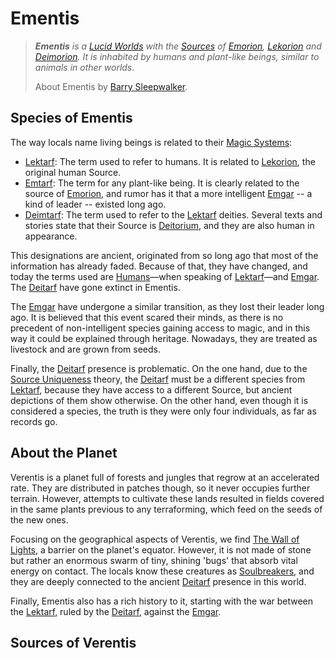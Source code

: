 # Ementis
  
>***Ementis** is a <a href='#' class='note-link' data-id='Lucid Worlds' onclick="Shiny.setInputValue('linked_doc_click', 'Lucid Worlds', {priority: 'event'}); return false;">Lucid Worlds</a> with the <a href='#' class='note-link' data-id='Sources' onclick="Shiny.setInputValue('linked_doc_click', 'Sources', {priority: 'event'}); return false;">Sources</a> of <a href='#' class='note-link' data-id='Emorion' onclick="Shiny.setInputValue('linked_doc_click', 'Emorion', {priority: 'event'}); return false;">Emorion</a>, <a href='#' class='note-link' data-id='Lekorion' onclick="Shiny.setInputValue('linked_doc_click', 'Lekorion', {priority: 'event'}); return false;">Lekorion</a> and <a href='#' class='note-link' data-id='Deimorion' onclick="Shiny.setInputValue('linked_doc_click', 'Deimorion', {priority: 'event'}); return false;">Deimorion</a>. It is inhabited by humans and plant-like beings, similar to animals in other worlds*.
>
>About Ementis
>by <a href='#' class='note-link' data-id='Barry Sleepwalker' onclick="Shiny.setInputValue('linked_doc_click', 'Barry Sleepwalker', {priority: 'event'}); return false;">Barry Sleepwalker</a>.

## Species of Ementis
The way locals name living beings is related to their <a href='#' class='note-link' data-id='Magic Systems' onclick="Shiny.setInputValue('linked_doc_click', 'Magic Systems', {priority: 'event'}); return false;">Magic Systems</a>:
+ <a href='#' class='note-link' data-id='Lektarf' onclick="Shiny.setInputValue('linked_doc_click', 'Lektarf', {priority: 'event'}); return false;">Lektarf</a>: The term used to refer to humans. It is related to  <a href='#' class='note-link' data-id='Lekorion' onclick="Shiny.setInputValue('linked_doc_click', 'Lekorion', {priority: 'event'}); return false;">Lekorion</a>, the original human Source.
+ <a href='#' class='note-link' data-id='Emtarf' onclick="Shiny.setInputValue('linked_doc_click', 'Emtarf', {priority: 'event'}); return false;">Emtarf</a>: The term for any plant-like being. It is clearly related to the source of <a href='#' class='note-link' data-id='Emorion' onclick="Shiny.setInputValue('linked_doc_click', 'Emorion', {priority: 'event'}); return false;">Emorion</a>, and rumor has it that a more intelligent <a href='#' class='note-link' data-id='Emgar' onclick="Shiny.setInputValue('linked_doc_click', 'Emgar', {priority: 'event'}); return false;">Emgar</a> -- a kind of leader -- existed long ago.
+ <a href='#' class='note-link' data-id='Deimtarf' onclick="Shiny.setInputValue('linked_doc_click', 'Deimtarf', {priority: 'event'}); return false;">Deimtarf</a>: The term used to refer to the <a href='#' class='note-link' data-id='Lektarf' onclick="Shiny.setInputValue('linked_doc_click', 'Lektarf', {priority: 'event'}); return false;">Lektarf</a> deities. Several texts and stories state that their Source is <a href='#' class='note-link' data-id='Deitorium' onclick="Shiny.setInputValue('linked_doc_click', 'Deitorium', {priority: 'event'}); return false;">Deitorium</a>, and they are also human in appearance.

This designations are ancient, originated from so long ago that most of the information has already faded. Because of that, they have changed, and today the terms used are <a href='#' class='note-link' data-id='Humans' onclick="Shiny.setInputValue('linked_doc_click', 'Humans', {priority: 'event'}); return false;">Humans</a>—when speaking of <a href='#' class='note-link' data-id='Lektarf' onclick="Shiny.setInputValue('linked_doc_click', 'Lektarf', {priority: 'event'}); return false;">Lektarf</a>—and <a href='#' class='note-link' data-id='Emgar' onclick="Shiny.setInputValue('linked_doc_click', 'Emgar', {priority: 'event'}); return false;">Emgar</a>. The <a href='#' class='note-link' data-id='Deitarf' onclick="Shiny.setInputValue('linked_doc_click', 'Deitarf', {priority: 'event'}); return false;">Deitarf</a> have gone extinct in Ementis.

The <a href='#' class='note-link' data-id='Emgar' onclick="Shiny.setInputValue('linked_doc_click', 'Emgar', {priority: 'event'}); return false;">Emgar</a> have undergone a similar transition, as they lost their leader long ago. It is believed that this event scared their minds, as there is no precedent of non-intelligent species gaining access to magic, and in this way it could be explained through heritage. Nowadays, they are treated as livestock and are grown from seeds.

Finally, the <a href='#' class='note-link' data-id='Deitarf' onclick="Shiny.setInputValue('linked_doc_click', 'Deitarf', {priority: 'event'}); return false;">Deitarf</a> presence is problematic. On the one hand, due to the <a href='#' class='note-link' data-id='Source Uniqueness' onclick="Shiny.setInputValue('linked_doc_click', 'Source Uniqueness', {priority: 'event'}); return false;">Source Uniqueness</a> theory, the <a href='#' class='note-link' data-id='Deitarf' onclick="Shiny.setInputValue('linked_doc_click', 'Deitarf', {priority: 'event'}); return false;">Deitarf</a> must be a different species from <a href='#' class='note-link' data-id='Lektarf' onclick="Shiny.setInputValue('linked_doc_click', 'Lektarf', {priority: 'event'}); return false;">Lektarf</a>, because they have access to a different Source, but ancient depictions of them show otherwise. On the other hand, even though it is considered a species, the truth is they were only four individuals, as far as records go.

## About the Planet
Verentis is a planet full of forests and jungles that regrow at an accelerated rate. They are distributed in patches though, so it never occupies further terrain. However, attempts to cultivate these lands resulted in fields covered in the same plants previous to any terraforming, which feed on the seeds of the new ones. 

Focusing on the geographical aspects of Verentis, we find <a href='#' class='note-link' data-id='The Wall of Lights' onclick="Shiny.setInputValue('linked_doc_click', 'The Wall of Lights', {priority: 'event'}); return false;">The Wall of Lights</a>, a barrier on the planet's equator. However, it is not made of stone but rather an enormous swarm of tiny, shining 'bugs' that absorb vital energy on contact. The locals know these creatures as <a href='#' class='note-link' data-id='Soulbreakers' onclick="Shiny.setInputValue('linked_doc_click', 'Soulbreakers', {priority: 'event'}); return false;">Soulbreakers</a>, and they are deeply connected to the ancient <a href='#' class='note-link' data-id='Deitarf' onclick="Shiny.setInputValue('linked_doc_click', 'Deitarf', {priority: 'event'}); return false;">Deitarf</a> presence in this world.

Finally, Ementis also has a rich history to it, starting with the war between the <a href='#' class='note-link' data-id='Lektarf' onclick="Shiny.setInputValue('linked_doc_click', 'Lektarf', {priority: 'event'}); return false;">Lektarf</a>, ruled by the <a href='#' class='note-link' data-id='Deitarf' onclick="Shiny.setInputValue('linked_doc_click', 'Deitarf', {priority: 'event'}); return false;">Deitarf</a>, against the <a href='#' class='note-link' data-id='Emgar' onclick="Shiny.setInputValue('linked_doc_click', 'Emgar', {priority: 'event'}); return false;">Emgar</a>.

## Sources of Verentis
